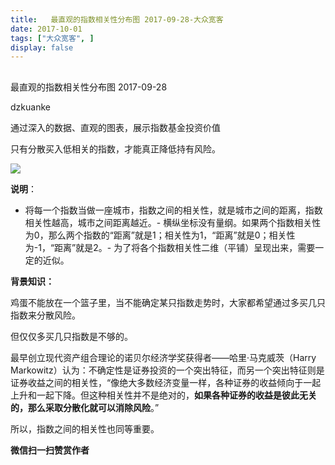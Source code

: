 ```yaml
---
title:   最直观的指数相关性分布图 2017-09-28-大众宽客
date: 2017-10-01
tags: ["大众宽客", ]
display: false
---
```



## 



最直观的指数相关性分布图 2017-09-28




dzkuanke




通过深入的数据、直观的图表，展示指数基金投资价值


只有分散买入低相关的指数，才能真正降低持有风险。



<img data-s="300,640" data-type="png" src="https://mmbiz.qpic.cn/mmbiz_png/PKw3FQPmhIhxok1b0AW0Uc4j6r4V08O6tVEfQxfIvQfbJK5LBBFO9aSPVI6qRKhDJYcia2lMEJ14qiaE4HiaQnFOA/0?wx_fmt=png" class="" data-ratio="0.8016393442622951" data-w="1220"/>

**说明**：
- 将每一个指数当做一座城市，指数之间的相关性，就是城市之间的距离，指数相关性越高，城市之间距离越近。- 横纵坐标没有量纲。如果两个指数相关性为0，那么两个指数的“距离”就是1；相关性为1，“距离”就是0；相关性为-1，“距离”就是2。- 为了将各个指数相关性二维（平铺）呈现出来，需要一定的近似。


**背景知识：**

鸡蛋不能放在一个篮子里，当不能确定某只指数走势时，大家都希望通过多买几只指数来分散风险。&nbsp;



但仅仅多买几只指数是不够的。&nbsp;



最早创立现代资产组合理论的诺贝尔经济学奖获得者——哈里·马克威茨（Harry Markowitz）认为：不确定性是证券投资的一个突出特征，而另一个突出特征则是证券收益之间的相关性，“像绝大多数经济变量一样，各种证券的收益倾向于一起上升和一起下降。但这种相关性并不是绝对的，**如果各种证券的收益是彼此无关的，那么采取分散化就可以消除风险**。”&nbsp;



所以，指数之间的相关性也同等重要。




**微信扫一扫赞赏作者**